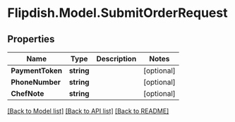 # Flipdish.Model.SubmitOrderRequest
## Properties

Name | Type | Description | Notes
------------ | ------------- | ------------- | -------------
**PaymentToken** | **string** |  | [optional] 
**PhoneNumber** | **string** |  | [optional] 
**ChefNote** | **string** |  | [optional] 

[[Back to Model list]](../README.md#documentation-for-models) [[Back to API list]](../README.md#documentation-for-api-endpoints) [[Back to README]](../README.md)

